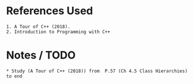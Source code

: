 # References Used
    1. A Tour of C++ (2018).
    2. Introduction to Programming with C++

# Notes / TODO
    * Study (A Tour of C++ (2018)) from  P.57 (Ch 4.5 Class Hierarchies) to end